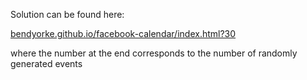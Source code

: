 Solution can be found here:

[bendyorke.github.io/facebook-calendar/index.html?30](http://bendyorke.github.io/facebook-calendar/index.html?30)

where the number at the end corresponds to the number of randomly generated events
